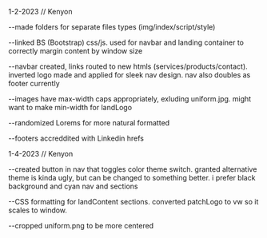 1-2-2023 // Kenyon

--made folders for separate files types (img/index/script/style)

--linked BS (Bootstrap) css/js. used for navbar and landing container to correctly margin content by window size

--navbar created, links routed to new htmls (services/products/contact). inverted logo made and applied for sleek nav design. nav also doubles as footer currently

--images have max-width caps appropriately, exluding uniform.jpg. might want to make min-width for landLogo

--randomized Lorems for more natural formatted

--footers accreddited with Linkedin hrefs


1-4-2023 // Kenyon

--created button in nav that toggles color theme switch. granted alternative theme is kinda ugly, but can be changed to something better. i prefer black background and cyan nav and sections

--CSS formatting for landContent sections. converted patchLogo to vw so it scales to window.

--cropped uniform.png to be more centered